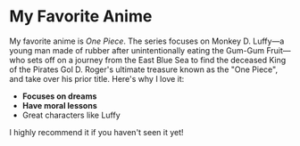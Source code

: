 # My Favorite Anime

My favorite anime is *One Piece*. The series focuses on Monkey D. Luffy—a young man made of rubber after unintentionally eating the Gum-Gum Fruit—who sets off on a journey from the East Blue Sea to find the deceased King of the Pirates Gol D. Roger's ultimate treasure known as the "One Piece", and take over his prior title. Here's why I love it:

- **Focuses on dreams**
- **Have moral lessons**
- Great characters like Luffy

I highly recommend it if you haven't seen it yet!
